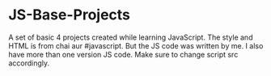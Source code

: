 # JS-Base-Projects
A set of basic 4 projects created while learning JavaScript.  The style and HTML is from chai aur #javascript. But the JS code was written by me.
I also have more than one version JS code. Make sure to change script src accordingly.
